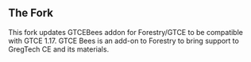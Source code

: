 ## The Fork
This fork updates GTCEBees addon for Forestry/GTCE to be compatible with GTCE 1.17.
GTCE Bees is an add-on to Forestry to bring support to GregTech CE and its materials.
